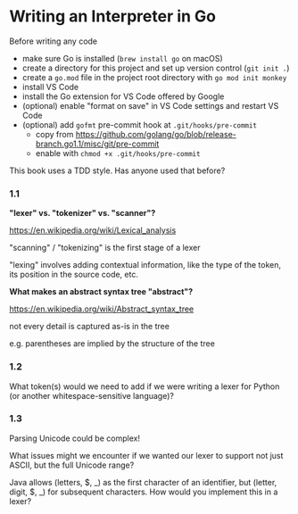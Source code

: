# Writing an Interpreter in Go

Before writing any code

- make sure Go is installed (`brew install go` on macOS)
- create a directory for this project and set up version control (`git init .`)
- create a `go.mod` file in the project root directory with `go mod init monkey`
- install VS Code
- install the Go extension for VS Code offered by Google
- (optional) enable "format on save" in VS Code settings and restart VS Code
- (optional) add `gofmt` pre-commit hook at `.git/hooks/pre-commit`
    - copy from https://github.com/golang/go/blob/release-branch.go1.1/misc/git/pre-commit
    - enable with `chmod +x .git/hooks/pre-commit`

This book uses a TDD style. Has anyone used that before?

### 1.1

**"lexer" vs. "tokenizer" vs. "scanner"?**

https://en.wikipedia.org/wiki/Lexical_analysis

"scanning" / "tokenizing" is the first stage of a lexer

"lexing" involves adding contextual information, like the type of the token, its position in the source code, etc.

**What makes an abstract syntax tree "abstract"?**

https://en.wikipedia.org/wiki/Abstract_syntax_tree

not every detail is captured as-is in the tree

e.g. parentheses are implied by the structure of the tree

### 1.2

What token(s) would we need to add if we were writing a lexer for Python (or another whitespace-sensitive language)?

### 1.3

Parsing Unicode could be complex!

What issues might we encounter if we wanted our lexer to support not just ASCII, but the full Unicode range?

Java allows (letters, \$, _) as the first character of an identifier, but (letter, digit, \$, _) for subsequent characters. How would you implement this in a lexer?